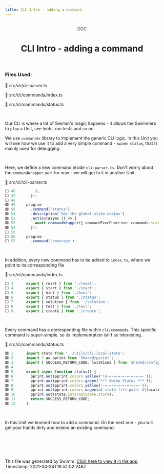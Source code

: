 ```yaml
---
title: CLI Intro - adding a command
---
```


<div align="center">    <br/>    <div>DOC</div>    <h1>CLI Intro - adding a command</h1>    <br/>  </div>

### Files Used:
📄 src/cli/cli-parser.ts

📄 src/cli/commands/index.ts

📄 src/cli/commands/status.ts


<br/>

Our CLI is where a lot of Swimm's magic happens - it allows the Swimmers to `play` a Unit, see hints, run tests and so on.

We use `commander` library to implement the generic CLI logic. In this Unit you will see how we use it to add a very simple command - `swimm status`, that is mainly used for debugging.

<br/>

Here, we define a new command inside `cli-parser.ts`. Don't worry about the `commandWrapper` part for now - we will get to it in another Unit.

<div>    📄 src/cli/cli-parser.ts  </div>

```ts
⬜ 46         );
⬜ 47       });
⬜ 48     
🟩 49     program
🟩 50       .command('status')
🟩 51       .description('See the global state status')
🟩 52       .action(async () => {
🟩 53         await commandWrapper({ commandExecFunction: commands.status, assertState: false, shouldUpdateCwd: false })();
🟩 54       });
⬜ 55     
⬜ 56     program
⬜ 57       .command('coverage')
```
<br/>

In addition, every new command has to be added to `index.ts`, where we point to its corresponding file

<div>    📄 src/cli/commands/index.ts  </div>

```ts
⬜ 3      export { reset } from './reset';
⬜ 4      export { start } from './start';
⬜ 5      export { hint } from './hint';
🟩 6      export { status } from './status';
⬜ 7      export { solution } from './solution';
⬜ 8      export { test } from './test';
⬜ 9      export { create } from './create';
```
<br/>

Every command has a corresponding file within `cli/commands`. This specific command is super-simple, so its implementation isn't so interesting.

<div>    📄 src/cli/commands/status.ts  </div>

```ts
🟩 1      import state from '../utils/cli-local-state';
🟩 2      import * as pprint from 'Shared/pprint';
🟩 3      import { SUCCESS_RETURN_CODE, locations } from 'Shared/config';
🟩 4      
🟩 5      export async function status() {
🟩 6        pprint.out(pprint.colors.yellow('\n-=-=-=-=-=-=-=-=-'));
🟩 7        pprint.out(pprint.colors.green('*** Swimm Status ***'));
🟩 8        pprint.out(pprint.colors.yellow('-=-=-=-=-=-=-=-=-'));
🟩 9        pprint.out(pprint.colors.magenta(`state file path: ${locations.STATE_FILE}\n`));
🟩 10       pprint.out(state.internalState.store);
🟩 11       return SUCCESS_RETURN_CODE;
🟩 12     }
```
<br/>

In this Unit we learned how to add a command. On the next one - you will get your hands dirty and extend an existing command.

<br/>

<br/><br/>

This file was generated by Swimm. [Click here to view it in the app](https://swimm.io/link?l=c3dpbW0lM0ElMkYlMkZyZXBvcyUyRnZlZXp2eEN1enBQclJMTFhXRDJFJTJGZG9jcyUyRmJvZk5oMm1mUFhBU1laTTJ3b3NZ). Timestamp: 2021-04-24T18:52:02.246Z
